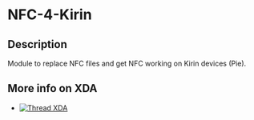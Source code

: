# NFC-4-Kirin

## Description
Module to replace NFC files and get NFC working on Kirin devices (Pie).

## More info on XDA
-   [![Thread XDA](https://img.shields.io/badge/XDA-Thread-orange.svg)](https://forum.xda-developers.com/huawei-p-smart/themes/nfc-fix-kirin-devices-t4140773)
